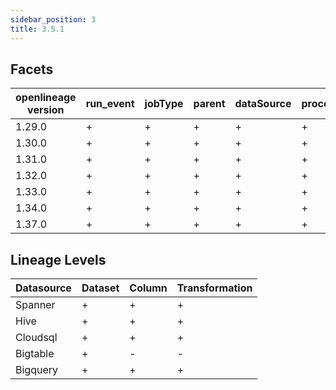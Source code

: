 ```yaml
---
sidebar_position: 3
title: 3.5.1
---
```


## Facets
|openlineage version|run_event|jobType|parent|dataSource|processing_engine|schema|columnLineage|gcp_lineage|spark_properties|environment-properties|gcp_dataproc|outputStatistics|storage|
|-------------------|---------|-------|------|----------|-----------------|------|-------------|-----------|----------------|----------------------|------------|----------------|-------|
|       1.29.0      |    +    |   +   |   +  |     +    |        +        |   +  |      +      |     +     |        +       |           +          |      +     |        +       |   +   |
|       1.30.0      |    +    |   +   |   +  |     +    |        +        |   +  |      +      |     +     |        +       |           +          |      +     |        +       |   +   |
|       1.31.0      |    +    |   +   |   +  |     +    |        +        |   +  |      +      |     +     |        +       |           +          |      +     |        +       |   +   |
|       1.32.0      |    +    |   +   |   +  |     +    |        +        |   +  |      +      |     +     |        +       |           +          |      +     |        +       |   +   |
|       1.33.0      |    +    |   +   |   +  |     +    |        +        |   +  |      +      |     +     |        +       |           +          |      +     |        +       |   +   |
|       1.34.0      |    +    |   +   |   +  |     +    |        +        |   +  |      +      |     +     |        +       |           +          |      +     |        +       |   +   |
|       1.37.0      |    +    |   +   |   +  |     +    |        +        |   +  |      +      |     +     |        +       |           +          |      +     |        +       |   +   |

## Lineage Levels
|Datasource|Dataset|Column|Transformation|
|----------|-------|------|--------------|
|  Spanner |   +   |   +  |       +      |
|   Hive   |   +   |   +  |       +      |
| Cloudsql |   +   |   +  |       +      |
| Bigtable |   +   |   -  |       -      |
| Bigquery |   +   |   +  |       +      |

